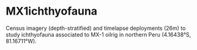 # MX1ichthyofauna
Census imagery (depth-stratified) and timelapse deployments (26m) to study ichthyofauna associated to MX-1 oilrig in northern Peru (4.16438°S, 81.16711°W). 
